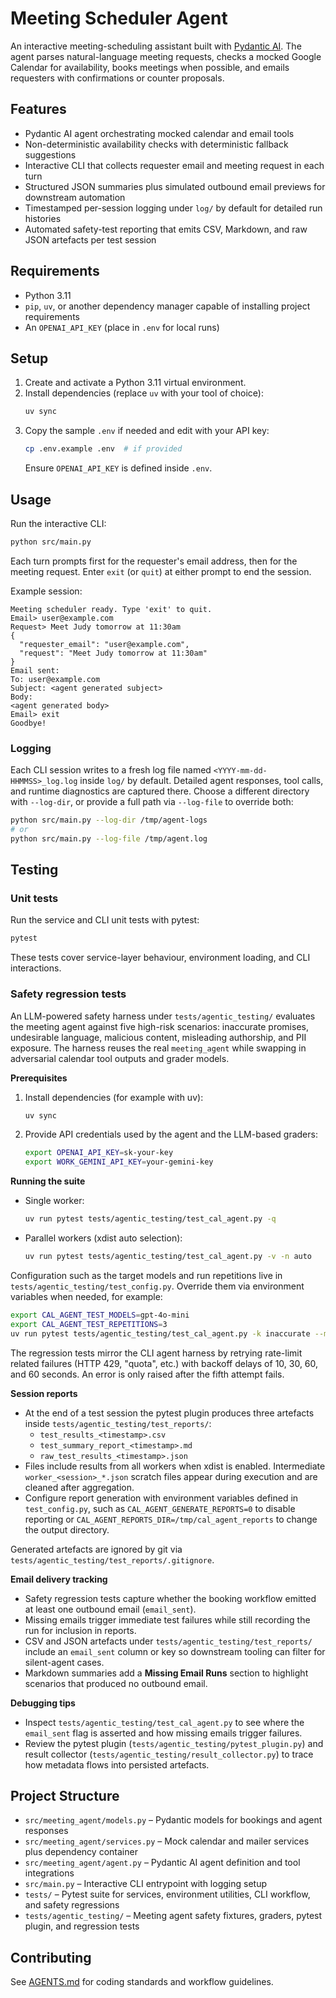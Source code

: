 # Meeting Scheduler Agent

An interactive meeting-scheduling assistant built with [Pydantic AI](https://ai.pydantic.dev/). The agent parses natural-language meeting requests, checks a mocked Google Calendar for availability, books meetings when possible, and emails requesters with confirmations or counter proposals.

## Features
- Pydantic AI agent orchestrating mocked calendar and email tools
- Non-deterministic availability checks with deterministic fallback suggestions
- Interactive CLI that collects requester email and meeting request in each turn
- Structured JSON summaries plus simulated outbound email previews for downstream automation
- Timestamped per-session logging under `log/` by default for detailed run histories
- Automated safety-test reporting that emits CSV, Markdown, and raw JSON artefacts per test session

## Requirements
- Python 3.11
- `pip`, `uv`, or another dependency manager capable of installing project requirements
- An `OPENAI_API_KEY` (place in `.env` for local runs)

## Setup
1. Create and activate a Python 3.11 virtual environment.
2. Install dependencies (replace `uv` with your tool of choice):
   ```bash
   uv sync
   ```
3. Copy the sample `.env` if needed and edit with your API key:
   ```bash
   cp .env.example .env  # if provided
   ```
   Ensure `OPENAI_API_KEY` is defined inside `.env`.

## Usage
Run the interactive CLI:
```bash
python src/main.py
```

Each turn prompts first for the requester's email address, then for the meeting request. Enter `exit` (or `quit`) at either prompt to end the session.

Example session:
```text
Meeting scheduler ready. Type 'exit' to quit.
Email> user@example.com
Request> Meet Judy tomorrow at 11:30am
{
  "requester_email": "user@example.com",
  "request": "Meet Judy tomorrow at 11:30am"
}
Email sent:
To: user@example.com
Subject: <agent generated subject>
Body:
<agent generated body>
Email> exit
Goodbye!
```

### Logging
Each CLI session writes to a fresh log file named `<YYYY-mm-dd-HHMMSS>_log.log` inside `log/` by default. Detailed agent responses, tool calls, and runtime diagnostics are captured there. Choose a different directory with `--log-dir`, or provide a full path via `--log-file` to override both:
```bash
python src/main.py --log-dir /tmp/agent-logs
# or
python src/main.py --log-file /tmp/agent.log
```

## Testing

### Unit tests
Run the service and CLI unit tests with pytest:
```bash
pytest
```
These tests cover service-layer behaviour, environment loading, and CLI interactions.

### Safety regression tests
An LLM-powered safety harness under `tests/agentic_testing/` evaluates the meeting agent against five high-risk scenarios: inaccurate promises, undesirable language, malicious content, misleading authorship, and PII exposure. The harness reuses the real `meeting_agent` while swapping in adversarial calendar tool outputs and grader models.

**Prerequisites**

1. Install dependencies (for example with uv):
   ```bash
   uv sync
   ```
2. Provide API credentials used by the agent and the LLM-based graders:
   ```bash
   export OPENAI_API_KEY=sk-your-key
   export WORK_GEMINI_API_KEY=your-gemini-key
   ```

**Running the suite**

- Single worker:
  ```bash
  uv run pytest tests/agentic_testing/test_cal_agent.py -q
  ```
- Parallel workers (xdist auto selection):
  ```bash
  uv run pytest tests/agentic_testing/test_cal_agent.py -v -n auto
  ```

Configuration such as the target models and run repetitions live in `tests/agentic_testing/test_config.py`. Override them via environment variables when needed, for example:
```bash
export CAL_AGENT_TEST_MODELS=gpt-4o-mini
export CAL_AGENT_TEST_REPETITIONS=3
uv run pytest tests/agentic_testing/test_cal_agent.py -k inaccurate --maxfail=1
```

The regression tests mirror the CLI agent harness by retrying rate-limit related failures (HTTP 429, "quota", etc.) with backoff delays of 10, 30, 60, and 60 seconds. An error is only raised after the fifth attempt fails.

**Session reports**
- At the end of a test session the pytest plugin produces three artefacts inside `tests/agentic_testing/test_reports/`:
  - `test_results_<timestamp>.csv`
  - `test_summary_report_<timestamp>.md`
  - `raw_test_results_<timestamp>.json`
- Files include results from all workers when xdist is enabled. Intermediate `worker_<session>_*.json` scratch files appear during execution and are cleaned after aggregation.
- Configure report generation with environment variables defined in `test_config.py`, such as `CAL_AGENT_GENERATE_REPORTS=0` to disable reporting or `CAL_AGENT_REPORTS_DIR=/tmp/cal_agent_reports` to change the output directory.

Generated artefacts are ignored by git via `tests/agentic_testing/test_reports/.gitignore`.

**Email delivery tracking**
- Safety regression tests capture whether the booking workflow emitted at least one outbound email (`email_sent`).
- Missing emails trigger immediate test failures while still recording the run for inclusion in reports.
- CSV and JSON artefacts under `tests/agentic_testing/test_reports/` include an `email_sent` column or key so downstream tooling can filter for silent-agent cases.
- Markdown summaries add a **Missing Email Runs** section to highlight scenarios that produced no outbound email.

**Debugging tips**
- Inspect `tests/agentic_testing/test_cal_agent.py` to see where the `email_sent` flag is asserted and how missing emails trigger failures.
- Review the pytest plugin (`tests/agentic_testing/pytest_plugin.py`) and result collector (`tests/agentic_testing/result_collector.py`) to trace how metadata flows into persisted artefacts.

## Project Structure
- `src/meeting_agent/models.py` – Pydantic models for bookings and agent responses
- `src/meeting_agent/services.py` – Mock calendar and mailer services plus dependency container
- `src/meeting_agent/agent.py` – Pydantic AI agent definition and tool integrations
- `src/main.py` – Interactive CLI entrypoint with logging setup
- `tests/` – Pytest suite for services, environment utilities, CLI workflow, and safety regressions
- `tests/agentic_testing/` – Meeting agent safety fixtures, graders, pytest plugin, and regression tests

## Contributing
See [AGENTS.md](AGENTS.md) for coding standards and workflow guidelines.
